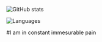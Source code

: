 ![GitHub stats](https://github-readme-stats.vercel.app/api?username=poggur&show_icons=true&theme=tokyonight)

![Languages](https://github-readme-stats.vercel.app/api/top-langs/?username=poggur&theme=tokyonight)

#I am in constant immesurable pain
